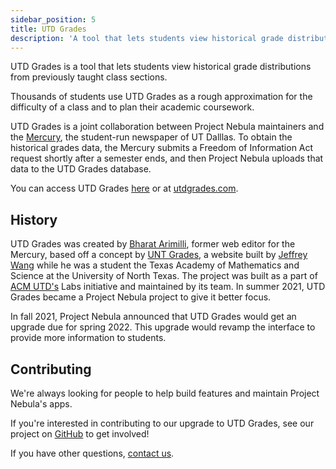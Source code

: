 ```yaml
---
sidebar_position: 5
title: UTD Grades
description: 'A tool that lets students view historical grade distributions from previously taught class sections at UT Dallas.'
---
```


UTD Grades is a tool that lets students view historical grade distributions
from previously taught class sections.

Thousands of students use UTD Grades as a rough approximation for the difficulty
of a class and to plan their academic coursework.

UTD Grades is a joint collaboration between Project Nebula maintainers and the
[Mercury](https://utdmercury.com), the student-run newspaper of UT Dalllas. To
obtain the historical grades data, the Mercury submits a Freedom of Information
Act request shortly after a semester ends, and then Project Nebula uploads that
data to the UTD Grades database.

You can access UTD Grades [here](https://grades.utdnebula.com) or at
[utdgrades.com](https://utdgrades.com).

## History

UTD Grades was created by [Bharat Arimilli](https://www.arimilli.io/), former
web editor for the Mercury, based off a concept by [UNT Grades](https://untgrades.com/),
a website built by [Jeffrey Wang](https://jeffw.xyz/) while he was a student the
Texas Academy of Mathematics and Science at the University of North Texas. The
project was built as a part of [ACM UTD's](https://acmutd.co) Labs initiative
and maintained by its team. In summer 2021, UTD Grades became a Project Nebula
project to give it better focus.

In fall 2021, Project Nebula announced that UTD Grades would get an upgrade due
for spring 2022. This upgrade would revamp the interface to provide more
information to students.

## Contributing

We're always looking for people to help build features and maintain Project
Nebula's apps.

If you're interested in contributing to our upgrade to UTD Grades, see our
project on [GitHub](https://github.com/UTDNebula/utd-grades) to get involved!

If you have other questions, [contact us](/contact).
